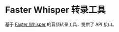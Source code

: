 # Faster Whisper 转录工具

基于 [Faster Whisper](https://github.com/guillaumekln/faster-whisper) 的音频转录工具，提供了 API 接口。
